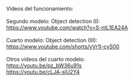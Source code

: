 Videos del funcionamiento:<br /><br />
Segundo modelo: Object detection (I):<br />
https://www.youtube.com/watch?v=S-ntL1EA24A<br /><br />
Cuarto modelo: Object detection (III):<br />
https://www.youtube.com/shorts/yVr1I-cyS00<br /><br />
Otros videos del cuarto modelo:<br />
https://youtu.be/pz_bW36u91s<br />
https://youtu.be/cLJA-sjU2Y4<br />
